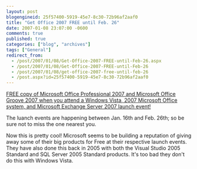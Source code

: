 ```yaml
---
layout: post
blogengineid: 25f57400-5919-45e7-8c30-72b96af2aaf0
title: "Get Office 2007 FREE until Feb. 26"
date: 2007-01-08 23:07:00 -0600
comments: true
published: true
categories: ["blog", "archives"]
tags: ["General"]
redirect_from: 
  - /post/2007/01/08/Get-Office-2007-FREE-until-Feb-26.aspx
  - /post/2007/01/08/Get-Office-2007-FREE-until-Feb-26
  - /post/2007/01/08/get-office-2007-free-until-feb-26
  - /post.aspx?id=25f57400-5919-45e7-8c30-72b96af2aaf0
---
```

<!-- more -->

<A href="http://www.microsoft.com/business/launch2007/signup/default.mspx">FREE copy of Microsoft Office Professional 2007 and Microsoft Office Groove 2007 when you attend a Windows Vista, 2007 Microsoft Office system, and Microsoft Exchange Server 2007 launch event!</A>

The luanch events are happening between Jan. 16th and Feb. 26th; so be sure not to miss the one nearest you.

Now this is pretty cool! Microsoft seems to be building a reputation of giving away some of their big products for Free at their respective launch events. They have also done this back in 2005 with both the Visual Studio 2005 Standard and SQL Server 2005 Standard products. It's too bad they don't do this with Windows Vista.
